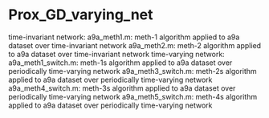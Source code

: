# Prox_GD_varying_net
time-invariant network:
a9a_meth1.m: meth-1 algorithm applied to a9a dataset over time-invariant network
a9a_meth2.m: meth-2 algorithm applied to a9a dataset over time-invariant network
time-varying network:
a9a_meth1_switch.m: meth-1s algorithm applied to a9a dataset over periodically time-varying network
a9a_meth3_switch.m: meth-2s algorithm applied to a9a dataset over periodically time-varying network
a9a_meth4_switch.m: meth-3s algorithm applied to a9a dataset over periodically time-varying network
a9a_meth5_switch.m: meth-4s algorithm applied to a9a dataset over periodically time-varying network
